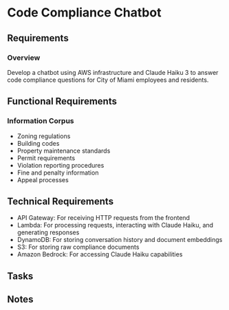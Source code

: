 # Code Compliance Chatbot


## Requirements

### Overview
Develop a chatbot using AWS infrastructure and Claude Haiku 3 to answer code compliance questions for City of Miami employees and residents. 

## Functional Requirements

### Information Corpus

- Zoning regulations
- Building codes
- Property maintenance standards
- Permit requirements
- Violation reporting procedures
- Fine and penalty information
- Appeal processes

## Technical Requirements

- API Gateway: For receiving HTTP requests from the frontend
- Lambda: For processing requests, interacting with Claude Haiku, and generating responses
- DynamoDB: For storing conversation history and document embeddings
- S3: For storing raw compliance documents
- Amazon Bedrock: For accessing Claude Haiku capabilities


## Tasks

## Notes
